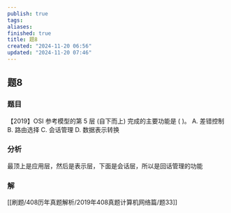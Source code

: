 ```yaml
---
publish: true
tags: 
aliases: 
finished: true
title: 题8
created: "2024-11-20 06:56"
updated: "2024-11-20 07:46"
---
```

## 题8
### 题目
【2019】OSI 参考模型的第 5 层 (自下而上) 完成的主要功能是 ( )。
A. 差错控制 
B. 路由选择 
C. 会话管理 
D. 数据表示转换
### 分析
最顶上是应用层，然后是表示层，下面是会话层，所以是回话管理的功能
### 解
[[刷题/408历年真题解析/2019年408真题计算机网络篇/题33]]